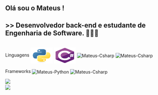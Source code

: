 ## Olá sou o Mateus !
## >> Desenvolvedor back-end e estudante de Engenharia de Software. 🧑🏻‍💻


<div style="display: inline_block"><br>
  Linguagens
  <img align="center" alt="Mateus-Python" height="50" width="70" src="https://raw.githubusercontent.com/devicons/devicon/master/icons/python/python-original.svg">
  <img align="center" alt="Mateus-Csharp" height="50" width="70" src="https://raw.githubusercontent.com/devicons/devicon/master/icons/csharp/csharp-original.svg">

  <img align="center" alt="Mateus-Csharp" height="50" width="70" src="https://cdn.jsdelivr.net/gh/devicons/devicon@latest/icons/c/c-original.svg" />
  <img align="center" alt="Mateus-Csharp" height="30" width="40" src="https://cdn.jsdelivr.net/gh/devicons/devicon@latest/icons/mysql/mysql-original-wordmark.svg" />

  
</div>
<div style="display: inline_block"><br>
  Frameworks
  
   <img  align="center" alt="Mateus-Python" height="70" width="110"  src="https://cdn.jsdelivr.net/gh/devicons/devicon@latest/icons/django/django-plain-wordmark.svg" />

    


  <img align="center" alt="Mateus-Csharp" height="30" width="40" src="https://cdn.jsdelivr.net/gh/devicons/devicon@latest/icons/vuejs/vuejs-original-wordmark.svg" />
          
          
</div>



 
<div> 

  <a href = "meu email -> bastian2549@gmail.com"><img src="https://img.shields.io/badge/-Gmail-%23333?style=for-the-badge&logo=gmail&logoColor=white" target="_blank"></a>  
  <a href="https://www.linkedin.com/in/mateus-bastos-29168928b/" target="_blank"><img src="https://img.shields.io/badge/-LinkedIn-%230077B5?style=for-the-badge&logo=linkedin&logoColor=white" target="_blank"></a>


</div>


